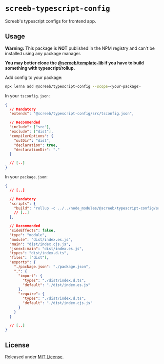 # `screeb-typescript-config`

Screeb's typescript configs for frontend app.

## Usage

**Warning:** This package is **NOT** published in the NPM registry and can't be installed using any package manager.

**You may better clone the [@screeb/template-lib](../screeb-template-lib) if you have to build something with typescript/rollup.**

Add config to your package:

```bash
npx lerna add @screeb/typescript-config --scope=<your-package>
```

In your `tsconfig.json`:

```json
{
  // Mandatory
  "extends": "@screeb/typescript-config/src/tsconfig.json",

  // Recommended
  "include": ["src"],
  "exclude": ["dist"],
  "compilerOptions": {
    "outDir": "dist",
    "declaration": true,
    "declarationDir": "."
  }

  // [..]
}
```

In your `package.json`:

```json
{
  // [..]

  // Mandatory
  "scripts": {
    "build": "rollup -c ../../node_modules/@screeb/typescript-config/src/rollup.config.js"
    // [..]
  },

  // Recommended
  "sideEffects": false,
  "type": "module",
  "module": "dist/index.es.js",
  "main": "dist/index.cjs.js",
  "jsnext:main": "dist/index.es.js",
  "types": "dist/index.d.ts",
  "files": ["dist"],
  "exports": {
    "./package.json": "./package.json",
    ".": {
      "import": {
        "types": "./dist/index.d.ts",
        "default": "./dist/index.es.js"
      },
      "require": {
        "types": "./dist/index.d.ts",
        "default": "./dist/index.cjs.js"
      }
    }
  }

  // [..]
}
```

## License

Released under [MIT License](../../LICENSE).
